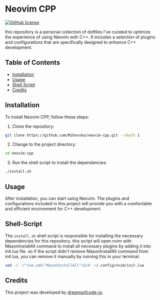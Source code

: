 # Neovim CPP

[![GitHub license](https://img.shields.io/github/license/dreamsofcode-io/neovim-cpp)](https://github.com/dreamsofcode-io/neovim-cpp/blob/main/LICENSE)

this repository is a personal collection of dotfiles I've curated to optimize the experience of using Neovim with C++. It includes a selection of plugins and configurations that are specifically designed to enhance C++ development.

## Table of Contents

- [Installation](#installation)
- [Usage](#usage)
- [Shell Script](#Shell-Script)
- [Credits](#credits)

## Installation

To install Neovim CPP, follow these steps:

1. Clone the repository:
```bash
git clone https://github.com/Mihovska/neovim-cpp.git --depth 1
```
2. Change to the project directory:
  ```bash
cd neovim-cpp
```
3. Run the shell script to install the dependencies:
```bash
./install.sh
```

## Usage

After installation, you can start using Neovim. The plugins and configurations included in this project will provide you with a comfortable and efficient environment for C++ development.

## Shell-Script

The `install.sh` shell script is responsible for installing the necessary dependencies for this repository. this script will open nvim with MasonInstallAll command to install all necessary plugins by adding it into init.lua file. so if the script didn't remove MasonInstallAll command from init.lua, you can remove it manually by running this in your terminal:
```bash
sed -i '/^vim.cmd("MasonInstallAll")$/d' ~/.config/nvim/init.lua
```

## Credits

This project was developed by [dreamsofcode-io](https://github.com/dreamsofcode-io).
